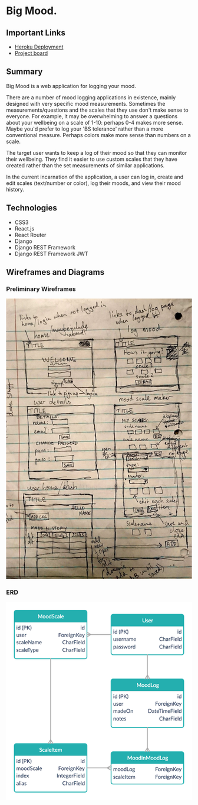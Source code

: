 # Big Mood.

## Important Links

- [Heroku Deployment](https://evening-earth-48161.herokuapp.com)
- [Project board](https://trello.com/b/kWwxKJhy/ga-sei-project-4)

## Summary

Big Mood is a web application for logging your mood.

There are a number of mood logging applications in existence, mainly designed with very specific mood measurements. Sometimes the measurements/questions and the scales that they use don't make sense to everyone. For example, it may be overwhelming to answer a questions about your wellbeing on a scale of 1-10: perhaps 0-4 makes more sense. Maybe you'd prefer to log your 'BS tolerance' rather than a more conventional measure. Perhaps colors make more sense than numbers on a scale.

The target user wants to keep a log of their mood so that they can monitor their wellbeing. They find it easier to use custom scales that they have created rather than the set measurements of similar applications.

In the current incarnation of the application, a user can log in, create and edit scales (text/number or color), log their moods, and view their mood history.

## Technologies

- CSS3
- React.js
- React Router
- Django
- Django REST Framework
- Django REST Framework JWT

## Wireframes and Diagrams

### Preliminary Wireframes

![Preliminary wireframes for app](https://github.com/mgettytehan/ga-project-moodtracker/blob/master/wireframes-erd/wireframes.JPG)

### ERD

![Entity Relationship Diagram](https://github.com/mgettytehan/ga-project-moodtracker/blob/master/wireframes-erd/ERD.png)